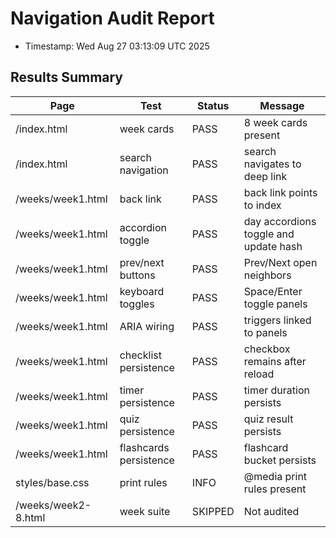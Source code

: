 # Navigation Audit Report

- Timestamp: Wed Aug 27 03:13:09 UTC 2025

## Results Summary

| Page | Test | Status | Message |
|------|------|--------|---------|
| /index.html | week cards | PASS | 8 week cards present |
| /index.html | search navigation | PASS | search navigates to deep link |
| /weeks/week1.html | back link | PASS | back link points to index |
| /weeks/week1.html | accordion toggle | PASS | day accordions toggle and update hash |
| /weeks/week1.html | prev/next buttons | PASS | Prev/Next open neighbors |
| /weeks/week1.html | keyboard toggles | PASS | Space/Enter toggle panels |
| /weeks/week1.html | ARIA wiring | PASS | triggers linked to panels |
| /weeks/week1.html | checklist persistence | PASS | checkbox remains after reload |
| /weeks/week1.html | timer persistence | PASS | timer duration persists |
| /weeks/week1.html | quiz persistence | PASS | quiz result persists |
| /weeks/week1.html | flashcards persistence | PASS | flashcard bucket persists |
| styles/base.css | print rules | INFO | @media print rules present |
| /weeks/week2-8.html | week suite | SKIPPED | Not audited |
